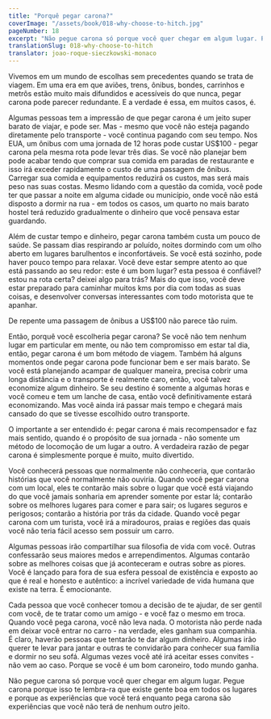 ```yaml
---
title: "Porquê pegar carona?"
coverImage: "/assets/book/018-why-choose-to-hitch.jpg"
pageNumber: 18
excerpt: "Não pegue carona só porque você quer chegar em algum lugar. Pegue carona porque isso te lembra-ra que existe gente boa em todos os lugares."
translationSlug: 018-why-choose-to-hitch
translator: joao-roque-sieczkowski-monaco
---
```


Vivemos em um mundo de escolhas sem precedentes quando se trata de viagem. Em uma era em que aviões, trens, ônibus, bondes, carrinhos e metrôs estão muito mais difundidos e acessíveis do que nunca, pegar carona pode parecer redundante. E a verdade é essa, em muitos casos, é.

Algumas pessoas tem a impressão de que pegar carona é um jeito super barato de viajar, e pode ser. Mas - mesmo que você não esteja pagando diretamente pelo transporte - você continua pagando com seu tempo. Nos EUA, um ônibus com uma jornada de 12 horas pode custar US$100 - pegar carona pela mesma rota pode levar três dias. Se você não planejar bem pode acabar tendo que comprar sua comida em paradas de restaurante e isso irá exceder rapidamente o custo de uma passagem de ônibus. Carregar sua comida e equipamentos reduzirá os custos, mas será mais peso nas suas costas. Mesmo lidando com a questão da comida, você pode ter que passar a noite em alguma cidade ou município, onde você não está disposto a dormir na rua - em todos os casos, um quarto no mais barato hostel terá reduzido gradualmente o dinheiro que você pensava estar guardando.

Além de custar tempo e dinheiro, pegar carona também custa um pouco de saúde. Se passam dias respirando ar poluído, noites dormindo com um olho aberto em lugares barulhentos e inconfortáveis. Se você está sozinho, pode haver pouco tempo para relaxar. Você deve estar sempre atento ao que está passando ao seu redor: este é um bom lugar? esta pessoa é confiável? estou na rota certa? deixei algo para trás? Mais do que isso, você deve estar preparado para caminhar muitos kms por dia com todas as suas coisas, e desenvolver conversas interessantes com todo motorista que te apanhar.

De repente uma passagem de ônibus a US$100 não parece tão ruim.

Então, porquê você escolheria pegar carona? Se você não tem nenhum lugar em particular em mente, ou não tem compromisso em estar tal dia, então, pegar carona é um bom método de viagem. Também há alguns momentos onde pegar carona pode funcionar bem e ser mais barato. Se você está planejando acampar de qualquer maneira, precisa cobrir uma longa distância e o transporte é realmente caro, então, você talvez economize algum dinheiro. Se seu destino é somente a algumas horas e você comeu e tem um lanche de casa, então você definitivamente estará economizando. Mas você ainda irá passar mais tempo e chegará mais cansado do que se tivesse escolhido outro transporte.

O importante a ser entendido é: pegar carona é mais recompensador e faz mais sentido, quando é o propósito de sua jornada - não somente um método de locomoção de um lugar a outro. A verdadeira razão de pegar carona é simplesmente porque é muito, muito divertido.

Você conhecerá pessoas que normalmente não conheceria, que contarão histórias que você normalmente não ouviria. Quando você pegar carona com um local, eles te contarão mais sobre o lugar que você está viajando do que você jamais sonharia em aprender somente por estar lá; contarão sobre os melhores lugares para comer e para sair; os lugares seguros e perigosos; contarão a história por trás da cidade. Quando você pegar carona com um turista, você irá a miradouros, praias e regiões das quais você não teria fácil acesso sem possuir um carro.

Algumas pessoas irão compartilhar sua filosofia de vida com você. Outras confessarão seus maiores medos e arrependimentos. Algumas contarão sobre as melhores coisas que já aconteceram e outras sobre as piores. Você é lançado para fora de sua esfera pessoal de existência e exposto ao que é real e honesto e autêntico: a incrível variedade de vida humana que existe na terra. É emocionante.

Cada pessoa que você conhecer tomou a decisão de te ajudar, de ser gentil com você, de te tratar como um amigo - e você faz o mesmo em troca. Quando você pega carona, você não leva nada. O motorista não perde nada em deixar você entrar no carro - na verdade, eles ganham sua companhia. É claro, haverão pessoas que tentarão te dar algum dinheiro. Algumas irão querer te levar para jantar e outras te convidarão para conhecer sua família e dormir no seu sofá. Algumas vezes você até irá aceitar esses convites - não vem ao caso. Porque se você é um bom caroneiro, todo mundo ganha.

Não pegue carona só porque você quer chegar em algum lugar. Pegue carona porque isso te lembra-ra que existe gente boa em todos os lugares e porque as experiências que você terá enquanto pega carona são experiências que você não terá de nenhum outro jeito.
